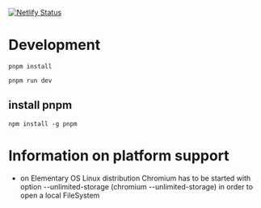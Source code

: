 [![Netlify Status](https://api.netlify.com/api/v1/badges/97257f5d-1ddc-4318-a2f2-def9a8be7bf1/deploy-status)](https://app.netlify.com/sites/doclea/deploys)

# Development

```
pnpm install
```

```
pnpm run dev
```


## install pnpm

```
npm install -g pnpm
```


# Information on platform support

- on Elementary OS Linux distribution Chromium has to be started with option --unlimited-storage (chromium --unlimited-storage) in order to open a local FileSystem


